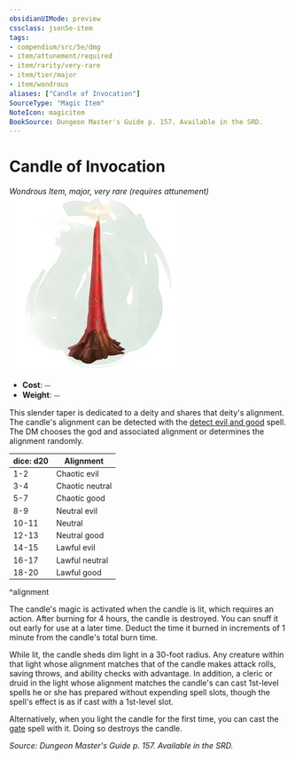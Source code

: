 ```yaml
---
obsidianUIMode: preview
cssclass: json5e-item
tags:
- compendium/src/5e/dmg
- item/attunement/required
- item/rarity/very-rare
- item/tier/major
- item/wondrous
aliases: ["Candle of Invocation"]
SourceType: "Magic Item"
NoteIcon: magicitem
BookSource: Dungeon Master's Guide p. 157. Available in the SRD.
---
```

# Candle of Invocation
*Wondrous Item, major, very rare (requires attunement)*  
![](/3-Mechanics/CLI/items/img/candle-of-invocation.webp#right)  

- **Cost**: ⏤
- **Weight**: ⏤

This slender taper is dedicated to a deity and shares that deity's alignment. The candle's alignment can be detected with the [detect evil and good](/3-Mechanics/CLI/spells/detect-evil-and-good.md) spell. The DM chooses the god and associated alignment or determines the alignment randomly.

| dice: d20 | Alignment |
|-----------|-----------|
| 1-2 | Chaotic evil |
| 3-4 | Chaotic neutral |
| 5-7 | Chaotic good |
| 8-9 | Neutral evil |
| 10-11 | Neutral |
| 12-13 | Neutral good |
| 14-15 | Lawful evil |
| 16-17 | Lawful neutral |
| 18-20 | Lawful good |
^alignment

The candle's magic is activated when the candle is lit, which requires an action. After burning for 4 hours, the candle is destroyed. You can snuff it out early for use at a later time. Deduct the time it burned in increments of 1 minute from the candle's total burn time.

While lit, the candle sheds dim light in a 30-foot radius. Any creature within that light whose alignment matches that of the candle makes attack rolls, saving throws, and ability checks with advantage. In addition, a cleric or druid in the light whose alignment matches the candle's can cast 1st-level spells he or she has prepared without expending spell slots, though the spell's effect is as if cast with a 1st-level slot.

Alternatively, when you light the candle for the first time, you can cast the [gate](/3-Mechanics/CLI/spells/gate.md) spell with it. Doing so destroys the candle.

*Source: Dungeon Master's Guide p. 157. Available in the SRD.*